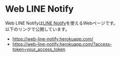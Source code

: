 # Web LINE Notify

Web LINE Notifyは[LINE Notify](https://notify-bot.line.me/ja/)を使えるWebページです。  
以下のリンクで公開しています。
- https://web-line-notify.herokuapp.com/
- https://web-line-notify.herokuapp.com/?access-token=your_access_token

